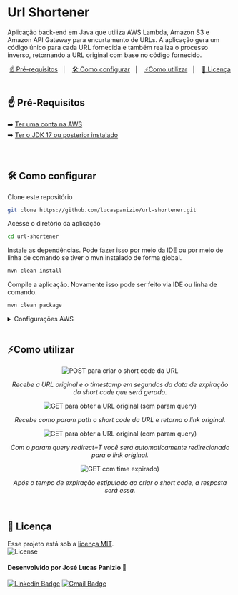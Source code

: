 <div>
  <h1 align="left">Url Shortener</h1>
</div>
<p align="left">  Aplicação back-end em Java que utiliza AWS Lambda, Amazon S3 e Amazon API Gateway para encurtamento de URLs. A aplicação gera um código único para cada URL fornecida e também realiza o processo inverso, retornando a URL original com base no código fornecido.</p>

<p align="center">
  <a href="#-pré-requisitos">☝ Pré-requisitos</a>&nbsp;&nbsp;&nbsp;|&nbsp;&nbsp;&nbsp;
  <a href="#-como-configurar">🛠️ Como configurar</a>&nbsp;&nbsp;&nbsp;|&nbsp;&nbsp;&nbsp;
  <a href="#-como-utilizar">⚡Como utilizar</a>&nbsp;&nbsp;&nbsp;|&nbsp;&nbsp;&nbsp;  
  <a href="#-licença">📜 Licença</a>   
  <br><br>

## ☝ Pré-Requisitos

➡️ [Ter uma conta na AWS](https://signin.aws.amazon.com/signin?client_id=arn%3Aaws%3Asignin%3A%3A%3Aconsole%2Fcanvas&redirect_uri=https%3A%2F%2Fconsole.aws.amazon.com%2Fconsole%2Fhome%3FhashArgs%3D%2523%26isauthcode%3Dtrue%26nc2%3Dh_ct%26oauthStart%3D1732579892312%26src%3Dheader-signin%26state%3DhashArgsFromTB_us-east-2_ca9e6689173b76fc&page=resolve&code_challenge=6KycKHmPxwXqzDIu0vUFPo-8kLixJnzAut9Hx4fq-3Y&code_challenge_method=SHA-256&backwards_compatible=true) <br>
➡️ [Ter o JDK 17 ou posterior instalado](https://adoptium.net/) <br>
<br><br>

## 🛠️ Como configurar

Clone este repositório

```bash
git clone https://github.com/lucaspanizio/url-shortener.git
```

Acesse o diretório da aplicação

```bash
cd url-shortener
```

Instale as dependências. Pode fazer isso por meio da IDE ou por meio de linha de comando se tiver o mvn instalado de forma global.

```bash
mvn clean install
```

Compile a aplicação. Novamente isso pode ser feito via IDE ou linha de comando.

```bash
mvn clean package
```

<details>
  <summary>Configurações AWS</summary>

#### 1. Criação de um Bucket S3

Crie um bucket no **Amazon S3** com as **configurações padrão**.

---
  
#### 2. Criação da Função Lambda `ShortUrlGenerator`

Crie uma função Lambda chamada **`ShortUrlGenerator`** com a linguagem **Java**.

⚠️ Certifique-se de selecionar a versão do Java compatível com o projeto. Por padrão, o projeto utiliza **Java 17**, mas você pode ajustar essa configuração no arquivo `pom.xml`.

**Configurações**:
   - Habilite a URL da função Lambda.
   - Tipo de autenticação: **NONE** (sem autenticação).
   - Utilize as demais configurações padrão.
   - Modifique o manipulador da função para:  
   **`com.rocketseat.ShortUrlGenerator::handleRequest`**.
   - Acesse o **papel de execução (IAM Role)** associado à função e **Criar política em linha** com permissões para:
     - `s3:GetObject`
     - `s3:PutObject`
     - `s3:ListBucket`
   - Especifique a ARN do bucket criado na etapa anterior.
   - Compile a aplicação e faça upload do arquivo **`.jar`** gerado.

---

#### 2.1. Criação da Função Lambda `ShortUrlResolver`

Repita os passos acima para criar uma segunda função Lambda chamada **`ShortUrlResolver`**. A única diferença deve ser o **manipulador da função**, para esta função defina-o como:  
**`com.rocketseat.ShortUrlResolver::handleRequest`**.

---

#### 3. Configuração de Variáveis de Ambiente

1. Para ambas as funções Lambda (`ShortUrlGenerator` e `ShortUrlResolver`), adicione uma variável de ambiente chamada **`S3_BUCKET_NAME`** e valor igual ao nome do bucket S3 definido no **passo 1**.

---

#### 4. Configuração do API Gateway

1. Crie uma instância do **Amazon API Gateway** do tipo **HTTP** com as opções padrão.

2. Configure as rotas na API Gateway:
   - **POST /**:
     - Integração: Função Lambda.
     - ARN: **Função Lambda `ShortUrlGenerator`**.
   - **GET /{urlCode}**:
     - Integração: Função Lambda.
     - ARN: **Função Lambda `ShortUrlResolver`**.

3. Conceda permissão em ambas as integrações ao **API Gateway** para invocar as funções Lambda.

</details>
<br>

## ⚡Como utilizar

<div align="center">
  <img src="https://github.com/user-attachments/assets/794a9a4d-7ed3-474b-b01f-172bb0b5979e" alt="POST para criar o short code da URL">
  <p><em>Recebe a URL original e o timestamp em segundos da data de expiração do short code que será gerado.</em></p>
</div>

<div align="center">
  <img src="https://github.com/user-attachments/assets/184fb536-4e64-48a2-9e8c-d3da999167a7" alt="GET para obter a URL original (sem param query)">
  <p><em>Recebe como param path o short code da URL e retorna o link original.</em></p>
</div>

<div align="center">
  <img src="https://github.com/user-attachments/assets/f662932f-f6dc-473b-970a-580925d8c2a0" alt="GET para obter a URL original (com param query)">
  <p><em>Com o param query  redirect=T  você será automaticamente redirecionado para o link original.</em></p>
</div>

<div align="center">
  <img src="https://github.com/user-attachments/assets/345e5e23-b443-4d31-ab7e-6e43e441c7c4" alt="GET com time expirado)">
  <p><em>Após o tempo de expiração estipulado ao criar o short code, a resposta será essa.</em></p>
</div>
<br>

## 📜 Licença

<p>Esse projeto está sob a <a href="https://github.com/lucaspanizio/url-shortener/blob/main/LICENSE">licença MIT</a>.<br>
<img alt="License" src="https://img.shields.io/static/v1?label=license&message=MIT&color=49AA26&labelColor=000000">
</p>

#### Desenvolvido por José Lucas Panizio 🖖

[![Linkedin Badge](https://img.shields.io/badge/-LinkedIn-blue?style=flat-square&logo=Linkedin&logoColor=white&link=https://www.linkedin.com/in/lucaspanizio/)](https://www.linkedin.com/in/lucaspanizio/)
[![Gmail Badge](https://img.shields.io/badge/-Gmail-ff0000?style=flat-square&labelColor=ff0000&logo=gmail&logoColor=white&link=mailto:lucaspanizio@gmail.com)](mailto:lucaspanizio@gmail.com)

